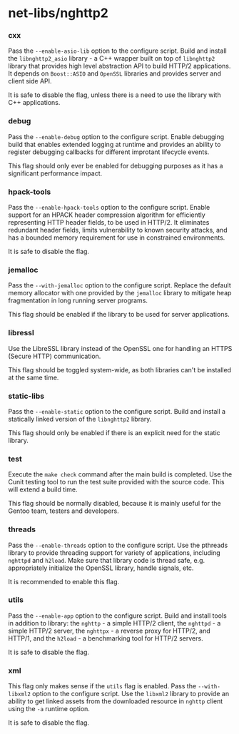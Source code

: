 # net-libs/nghttp2

### cxx
Pass the `--enable-asio-lib` option to the configure script. Build and install the `libnghttp2_asio` library - a C++ wrapper built on top of `libnghttp2` library that provides high level abstraction API to build HTTP/2 applications. It depends on `Boost::ASIO` and `OpenSSL` libraries and provides server and client side API.

It is safe to disable the flag, unless there is a need to use the library with C++ applications.

### debug
Pass the `--enable-debug` option to the configure script. Enable debugging build that enables extended logging at runtime and provides an ability to register debugging callbacks for different improtant lifecycle events.

This flag should only ever be enabled for debugging purposes as it has a significant performance impact.

### hpack-tools
Pass the `--enable-hpack-tools` option to the configure script. Enable support for an HPACK header compression algorithm for efficiently representing HTTP header fields, to be used in HTTP/2. It eliminates redundant header fields, limits vulnerability to known security attacks, and has a bounded memory requirement for use in constrained environments.

It is safe to disable the flag.

### jemalloc
Pass the `--with-jemalloc` option to the configure script. Replace the default memory allocator with one provided by the `jemalloc` library to mitigate heap fragmentation in long running server programs.

This flag should be enabled if the library to be used for server applications.

### libressl
Use the LibreSSL library instead of the OpenSSL one for handling an HTTPS (Secure HTTP) communication.

This flag should be toggled system-wide, as both libraries can't be installed at the same time.

### static-libs
Pass the `--enable-static` option to the configure script. Build and install a statically linked version of the `libnghttp2` library.

This flag should only be enabled if there is an explicit need for the static library.

### test
Execute the `make check` command after the main build is completed. Use the Cunit testing tool to run the test suite provided with the source code. This will extend a build time.

This flag should be normally disabled, because it is mainly useful for the Gentoo team, testers and developers.

### threads
Pass the `--enable-threads` option to the configure script. Use the pthreads library to provide threading support for variety of applications, including `nghttpd` and `h2load`. Make sure that library code is thread safe, e.g. appropriately initialize the OpenSSL library, handle signals, etc.

It is recommended to enable this flag.

### utils
Pass the `--enable-app` option to the configure script. Build and install tools in addition to library: the `nghttp` - a simple HTTP/2 client, the `nghttpd` - a simple HTTP/2 server, the `nghttpx` - a reverse proxy for HTTP/2, and HTTP/1, and the `h2load` - a benchmarking tool for HTTP/2 servers.

It is safe to disable the flag.

### xml
This flag only makes sense if the `utils` flag is enabled. Pass the `--with-libxml2` option to the configure script. Use the `libxml2` library to provide an ability to get linked assets from the downloaded resource in `nghttp` client using the `-a` runtime option.

It is safe to disable the flag.
